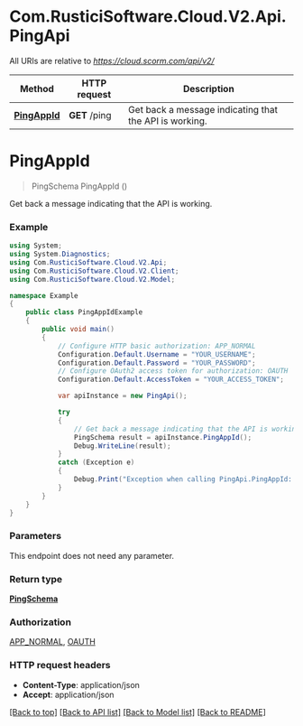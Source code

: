 # Com.RusticiSoftware.Cloud.V2.Api.PingApi

All URIs are relative to *https://cloud.scorm.com/api/v2/*

Method | HTTP request | Description
------------- | ------------- | -------------
[**PingAppId**](PingApi.md#pingappid) | **GET** /ping | Get back a message indicating that the API is working.


<a name="pingappid"></a>
# **PingAppId**
> PingSchema PingAppId ()

Get back a message indicating that the API is working.

### Example
```csharp
using System;
using System.Diagnostics;
using Com.RusticiSoftware.Cloud.V2.Api;
using Com.RusticiSoftware.Cloud.V2.Client;
using Com.RusticiSoftware.Cloud.V2.Model;

namespace Example
{
    public class PingAppIdExample
    {
        public void main()
        {
            // Configure HTTP basic authorization: APP_NORMAL
            Configuration.Default.Username = "YOUR_USERNAME";
            Configuration.Default.Password = "YOUR_PASSWORD";
            // Configure OAuth2 access token for authorization: OAUTH
            Configuration.Default.AccessToken = "YOUR_ACCESS_TOKEN";

            var apiInstance = new PingApi();

            try
            {
                // Get back a message indicating that the API is working.
                PingSchema result = apiInstance.PingAppId();
                Debug.WriteLine(result);
            }
            catch (Exception e)
            {
                Debug.Print("Exception when calling PingApi.PingAppId: " + e.Message );
            }
        }
    }
}
```

### Parameters
This endpoint does not need any parameter.

### Return type

[**PingSchema**](PingSchema.md)

### Authorization

[APP_NORMAL](../README.md#APP_NORMAL), [OAUTH](../README.md#OAUTH)

### HTTP request headers

 - **Content-Type**: application/json
 - **Accept**: application/json

[[Back to top]](#) [[Back to API list]](../README.md#documentation-for-api-endpoints) [[Back to Model list]](../README.md#documentation-for-models) [[Back to README]](../README.md)

